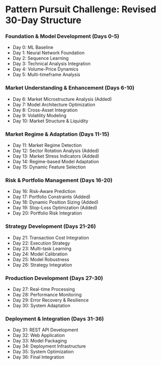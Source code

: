 # Pattern Pursuit Challenge: Revised 30-Day Structure

### Foundation & Model Development (Days 0-5)
- Day 0: ML Baseline
- Day 1: Neural Network Foundation
- Day 2: Sequence Learning
- Day 3: Technical Analysis Integration
- Day 4: Volume-Price Dynamics
- Day 5: Multi-timeframe Analysis

### Market Understanding & Enhancement (Days 6-10)
- Day 6: Market Microstructure Analysis (Added)
- Day 7: Model Architecture Optimization
- Day 8: Cross-Asset Integration
- Day 9: Volatility Modeling
- Day 10: Market Structure & Liquidity

### Market Regime & Adaptation (Days 11-15)
- Day 11: Market Regime Detection
- Day 12: Sector Rotation Analysis (Added)
- Day 13: Market Stress Indicators (Added)
- Day 14: Regime-based Model Adaptation
- Day 15: Dynamic Feature Selection

### Risk & Portfolio Management (Days 16-20)
- Day 16: Risk-Aware Prediction
- Day 17: Portfolio Constraints (Added)
- Day 18: Dynamic Position Sizing (Added)
- Day 19: Stop-Loss Optimization (Added)
- Day 20: Portfolio Risk Integration

### Strategy Development (Days 21-26)
- Day 21: Transaction Cost Integration
- Day 22: Execution Strategy
- Day 23: Multi-task Learning
- Day 24: Model Calibration
- Day 25: Model Robustness
- Day 26: Strategy Integration

### Production Development (Days 27-30)
- Day 27: Real-time Processing
- Day 28: Performance Monitoring
- Day 29: Error Recovery & Resilience
- Day 30: System Adaptation

### Deployment & Integration (Days 31-36)
- Day 31: REST API Development
- Day 32: Web Application
- Day 33: Model Packaging
- Day 34: Deployment Infrastructure
- Day 35: System Optimization
- Day 36: Final Integration

